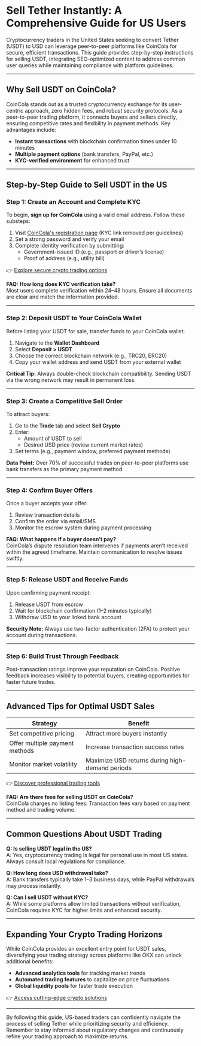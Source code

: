 # Sell Tether Instantly: A Comprehensive Guide for US Users  

Cryptocurrency traders in the United States seeking to convert Tether (USDT) to USD can leverage peer-to-peer platforms like CoinCola for secure, efficient transactions. This guide provides step-by-step instructions for selling USDT, integrating SEO-optimized content to address common user queries while maintaining compliance with platform guidelines.  

---

## Why Sell USDT on CoinCola?  

CoinCola stands out as a trusted cryptocurrency exchange for its user-centric approach, zero hidden fees, and robust security protocols. As a peer-to-peer trading platform, it connects buyers and sellers directly, ensuring competitive rates and flexibility in payment methods. Key advantages include:  
- **Instant transactions** with blockchain confirmation times under 10 minutes  
- **Multiple payment options** (bank transfers, PayPal, etc.)  
- **KYC-verified environment** for enhanced trust  

---

## Step-by-Step Guide to Sell USDT in the US  

### Step 1: Create an Account and Complete KYC  

To begin, **sign up for CoinCola** using a valid email address. Follow these substeps:  
1. Visit [CoinCola's registration page](https://www.coincola.com/signup/email) (KYC link removed per guidelines)  
2. Set a strong password and verify your email  
3. Complete identity verification by submitting:  
   - Government-issued ID (e.g., passport or driver’s license)  
   - Proof of address (e.g., utility bill)  

👉 [Explore secure crypto trading options](https://bit.ly/okx-bonus)  

**FAQ: How long does KYC verification take?**  
Most users complete verification within 24–48 hours. Ensure all documents are clear and match the information provided.  

---

### Step 2: Deposit USDT to Your CoinCola Wallet  

Before listing your USDT for sale, transfer funds to your CoinCola wallet:  
1. Navigate to the **Wallet Dashboard**  
2. Select **Deposit > USDT**  
3. Choose the correct blockchain network (e.g., TRC20, ERC20)  
4. Copy your wallet address and send USDT from your external wallet  

**Critical Tip:** Always double-check blockchain compatibility. Sending USDT via the wrong network may result in permanent loss.  

---

### Step 3: Create a Competitive Sell Order  

To attract buyers:  
1. Go to the **Trade** tab and select **Sell Crypto**  
2. Enter:  
   - Amount of USDT to sell  
   - Desired USD price (review current market rates)  
3. Set terms (e.g., payment window, preferred payment methods)  

**Data Point:** Over 70% of successful trades on peer-to-peer platforms use bank transfers as the primary payment method.  

---

### Step 4: Confirm Buyer Offers  

Once a buyer accepts your offer:  
1. Review transaction details  
2. Confirm the order via email/SMS  
3. Monitor the escrow system during payment processing  

**FAQ: What happens if a buyer doesn’t pay?**  
CoinCola’s dispute resolution team intervenes if payments aren’t received within the agreed timeframe. Maintain communication to resolve issues swiftly.  

---

### Step 5: Release USDT and Receive Funds  

Upon confirming payment receipt:  
1. Release USDT from escrow  
2. Wait for blockchain confirmation (1–2 minutes typically)  
3. Withdraw USD to your linked bank account  

**Security Note:** Always use two-factor authentication (2FA) to protect your account during transactions.  

---

### Step 6: Build Trust Through Feedback  

Post-transaction ratings improve your reputation on CoinCola. Positive feedback increases visibility to potential buyers, creating opportunities for faster future trades.  

---

## Advanced Tips for Optimal USDT Sales  

| Strategy | Benefit |  
|---------|---------|  
| Set competitive pricing | Attract more buyers instantly |  
| Offer multiple payment methods | Increase transaction success rates |  
| Monitor market volatility | Maximize USD returns during high-demand periods |  

👉 [Discover professional trading tools](https://bit.ly/okx-bonus)  

**FAQ: Are there fees for selling USDT on CoinCola?**  
CoinCola charges no listing fees. Transaction fees vary based on payment method and trading volume.  

---

## Common Questions About USDT Trading  

**Q: Is selling USDT legal in the US?**  
A: Yes, cryptocurrency trading is legal for personal use in most US states. Always consult local regulations for compliance.  

**Q: How long does USD withdrawal take?**  
A: Bank transfers typically take 1–3 business days, while PayPal withdrawals may process instantly.  

**Q: Can I sell USDT without KYC?**  
A: While some platforms allow limited transactions without verification, CoinCola requires KYC for higher limits and enhanced security.  

---

## Expanding Your Crypto Trading Horizons  

While CoinCola provides an excellent entry point for USDT sales, diversifying your trading strategy across platforms like OKX can unlock additional benefits:  
- **Advanced analytics tools** for tracking market trends  
- **Automated trading features** to capitalize on price fluctuations  
- **Global liquidity pools** for faster trade execution  

👉 [Access cutting-edge crypto solutions](https://bit.ly/okx-bonus)  

---

By following this guide, US-based traders can confidently navigate the process of selling Tether while prioritizing security and efficiency. Remember to stay informed about regulatory changes and continuously refine your trading approach to maximize returns.